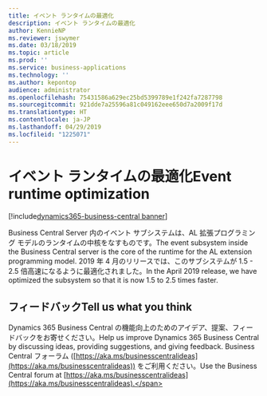 ```yaml
---
title: イベント ランタイムの最適化
description: イベント ランタイムの最適化
author: KennieNP
ms.reviewer: jswymer
ms.date: 03/18/2019
ms.topic: article
ms.prod: ''
ms.service: business-applications
ms.technology: ''
ms.author: kepontop
audience: administrator
ms.openlocfilehash: 75431586a629ec25bd5399789e1f242fa7287798
ms.sourcegitcommit: 921dde7a25596a81c049162eee650d7a2009f17d
ms.translationtype: HT
ms.contentlocale: ja-JP
ms.lasthandoff: 04/29/2019
ms.locfileid: "1225071"
---
```

# <a name="event-runtime-optimization"></a><span data-ttu-id="98033-103">イベント ランタイムの最適化</span><span class="sxs-lookup"><span data-stu-id="98033-103">Event runtime optimization</span></span>

[!include[dynamics365-business-central banner](../includes/dynamics365-business-central.md)]

<span data-ttu-id="98033-104">Business Central Server 内のイベント サブシステムは、AL 拡張プログラミング モデルのランタイムの中核をなすものです。</span><span class="sxs-lookup"><span data-stu-id="98033-104">The event subsystem inside the Business Central server is the core of the runtime for the AL extension programming model.</span></span> <span data-ttu-id="98033-105">2019 年 4 月のリリースでは、このサブシステムが 1.5 - 2.5 倍高速になるように最適化されました。</span><span class="sxs-lookup"><span data-stu-id="98033-105">In the April 2019 release, we have optimized the subsystem so that it is now 1.5 to 2.5 times faster.</span></span>

## <a name="tell-us-what-you-think"></a><span data-ttu-id="98033-106">フィードバック</span><span class="sxs-lookup"><span data-stu-id="98033-106">Tell us what you think</span></span>
<span data-ttu-id="98033-107">Dynamics 365 Business Central の機能向上のためのアイデア、提案、フィードバックをお寄せください。</span><span class="sxs-lookup"><span data-stu-id="98033-107">Help us improve Dynamics 365 Business Central by discussing ideas, providing suggestions, and giving feedback.</span></span> <span data-ttu-id="98033-108">Business Central フォーラム ([https://aka.ms/businesscentralideas](https://aka.ms/businesscentralideas)) をご利用ください。</span><span class="sxs-lookup"><span data-stu-id="98033-108">Use the Business Central forum at [https://aka.ms/businesscentralideas](https://aka.ms/businesscentralideas).</span></span>
